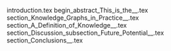 introduction.tex
begin_abstract_This_is_the__.tex
section_Knowledge_Graphs_in_Practice__.tex
section_A_Definition_of_Knowledge__.tex
section_Discussion_subsection_Future_Potential__.tex
section_Conclusions__.tex